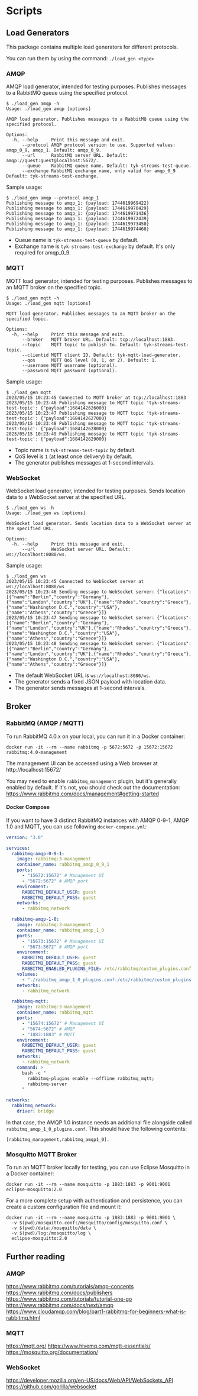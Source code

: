 # Scripts

## Load Generators

This package contains multiple load generators for different protocols.

You can run them by using the command: `./load_gen <type>`

### AMQP

AMQP load generator, intended for testing purposes. Publishes messages to a RabbitMQ queue using the specified protocol.

```
$ ./load_gen amqp -h
Usage: ./load_gen amqp [options]

AMQP load generator. Publishes messages to a RabbitMQ queue using the specified protocol.

Options:
  -h, --help     Print this message and exit.
      --protocol AMQP protocol version to use. Supported values: amqp_0_9, amqp_1. Default: amqp_0_9.
      --url      RabbitMQ server URL. Default: amqp://guest:guest@localhost:5672/.
      --queue    RabbitMQ queue name. Default: tyk-streams-test-queue.
      --exchange RabbitMQ exchange name, only valid for amqp_0_9 Default: tyk-streams-test-exchange.
```

Sample usage: 

```
$ ./load_gen amqp --protocol amqp_1
Publishing message to amqp_1: {payload: 1744619969422}
Publishing message to amqp_1: {payload: 1744619970429}
Publishing message to amqp_1: {payload: 1744619971436}
Publishing message to amqp_1: {payload: 1744619972439}
Publishing message to amqp_1: {payload: 1744619973450}
Publishing message to amqp_1: {payload: 1744619974460}
```

* Queue name is `tyk-streams-test-queue` by default. 
* Exchange name is `tyk-streams-test-exchange` by default. It's only required for amqp_0_9.

### MQTT

MQTT load generator, intended for testing purposes. Publishes messages to an MQTT broker on the specified topic.

```
$ ./load_gen mqtt -h
Usage: ./load_gen mqtt [options]

MQTT load generator. Publishes messages to an MQTT broker on the specified topic.

Options:
  -h, --help     Print this message and exit.
      --broker   MQTT broker URL. Default: tcp://localhost:1883.
      --topic    MQTT topic to publish to. Default: tyk-streams-test-topic.
      --clientid MQTT client ID. Default: tyk-mqtt-load-generator.
      --qos      MQTT QoS level (0, 1, or 2). Default: 1.
      --username MQTT username (optional).
      --password MQTT password (optional).
```

Sample usage: 

```
$ ./load_gen mqtt
2023/05/15 10:23:45 Connected to MQTT broker at tcp://localhost:1883
2023/05/15 10:23:46 Publishing message to MQTT topic 'tyk-streams-test-topic': {"payload":1684142626000}
2023/05/15 10:23:47 Publishing message to MQTT topic 'tyk-streams-test-topic': {"payload":1684142627000}
2023/05/15 10:23:48 Publishing message to MQTT topic 'tyk-streams-test-topic': {"payload":1684142628000}
2023/05/15 10:23:49 Publishing message to MQTT topic 'tyk-streams-test-topic': {"payload":1684142629000}
```

* Topic name is `tyk-streams-test-topic` by default.
* QoS level is `1` (at least once delivery) by default.
* The generator publishes messages at 1-second intervals.

### WebSocket

WebSocket load generator, intended for testing purposes. Sends location data to a WebSocket server at the specified URL.

```
$ ./load_gen ws -h
Usage: ./load_gen ws [options]

WebSocket load generator. Sends location data to a WebSocket server at the specified URL.

Options:
  -h, --help     Print this message and exit.
      --url      WebSocket server URL. Default: ws://localhost:8080/ws.
```

Sample usage: 

```
$ ./load_gen ws
2023/05/15 10:23:45 Connected to WebSocket server at ws://localhost:8080/ws
2023/05/15 10:23:46 Sending message to WebSocket server: {"locations":[{"name":"Berlin","country":"Germany"},{"name":"London","country":"UK"},{"name":"Rhodes","country":"Greece"},{"name":"Washington D.C.","country":"USA"},{"name":"Athens","country":"Greece"}]}
2023/05/15 10:23:47 Sending message to WebSocket server: {"locations":[{"name":"Berlin","country":"Germany"},{"name":"London","country":"UK"},{"name":"Rhodes","country":"Greece"},{"name":"Washington D.C.","country":"USA"},{"name":"Athens","country":"Greece"}]}
2023/05/15 10:23:48 Sending message to WebSocket server: {"locations":[{"name":"Berlin","country":"Germany"},{"name":"London","country":"UK"},{"name":"Rhodes","country":"Greece"},{"name":"Washington D.C.","country":"USA"},{"name":"Athens","country":"Greece"}]}
```

* The default WebSocket URL is `ws://localhost:8080/ws`.
* The generator sends a fixed JSON payload with location data.
* The generator sends messages at 1-second intervals.

## Broker

### RabbitMQ (AMQP / MQTT)

To run RabbitMQ 4.0.x on your local, you can run it in a Docker container:

```shell
docker run -it --rm --name rabbitmq -p 5672:5672 -p 15672:15672 rabbitmq:4.0-management
```

The management UI can be accessed using a Web browser at http://localhost:15672/

You may need to enable `rabbitmq_management` plugin, but it's generally enabled by default. If it's not, you should
check out the documentation: https://www.rabbitmq.com/docs/management#getting-started

#### Docker Compose

If you want to have 3 distinct RabbitMQ instances with AMQP 0-9-1, AMQP 1.0 and MQTT, you can use following `docker-compose.yml`:
```yml
version: "3.8"

services:
  rabbitmq-amqp-0-9-1:
    image: rabbitmq:3-management
    container_name: rabbitmq_amqp_0_9_1
    ports:
      - "15672:15672" # Management UI
      - "5672:5672" # AMQP port
    environment:
      RABBITMQ_DEFAULT_USER: guest
      RABBITMQ_DEFAULT_PASS: guest
    networks:
      - rabbitmq_network

  rabbitmq-amqp-1-0:
    image: rabbitmq:3-management
    container_name: rabbitmq_amqp_1_0
    ports:
      - "15673:15672" # Management UI
      - "5673:5672" # AMQP port
    environment:
      RABBITMQ_DEFAULT_USER: guest
      RABBITMQ_DEFAULT_PASS: guest
      RABBITMQ_ENABLED_PLUGINS_FILE: /etc/rabbitmq/custom_plugins.conf
    volumes:
      - "./rabbitmq_amqp_1_0_plugins.conf:/etc/rabbitmq/custom_plugins.conf"
    networks:
      - rabbitmq_network

  rabbitmq-mqtt:
    image: rabbitmq:3-management
    container_name: rabbitmq_mqtt
    ports:
      - "15674:15672" # Management UI
      - "5674:5672" # AMQP
      - "1883:1883" # MQTT
    environment:
      RABBITMQ_DEFAULT_USER: guest
      RABBITMQ_DEFAULT_PASS: guest
    networks:
      - rabbitmq_network
    command: >
      bash -c "
        rabbitmq-plugins enable --offline rabbitmq_mqtt;
        rabbitmq-server
      "

networks:
  rabbitmq_network:
    driver: bridge
```

In that case, the AMQP 1.0 instance needs an additional file alongside called `rabbitmq_amqp_1_0_plugins.conf`.
This should have the following contents:
```
[rabbitmq_management,rabbitmq_amqp1_0].
```

### Mosquitto MQTT Broker

To run an MQTT broker locally for testing, you can use Eclipse Mosquitto in a Docker container:

```shell
docker run -it --rm --name mosquitto -p 1883:1883 -p 9001:9001 eclipse-mosquitto:2.0
```

For a more complete setup with authentication and persistence, you can create a custom configuration file and mount it:

```shell
docker run -it --rm --name mosquitto -p 1883:1883 -p 9001:9001 \
  -v $(pwd)/mosquitto.conf:/mosquitto/config/mosquitto.conf \
  -v $(pwd)/data:/mosquitto/data \
  -v $(pwd)/log:/mosquitto/log \
  eclipse-mosquitto:2.0
```

## Further reading

### AMQP
https://www.rabbitmq.com/tutorials/amqp-concepts
https://www.rabbitmq.com/docs/publishers
https://www.rabbitmq.com/tutorials/tutorial-one-go
https://www.rabbitmq.com/docs/next/amqp
https://www.cloudamqp.com/blog/part1-rabbitmq-for-beginners-what-is-rabbitmq.html

### MQTT
https://mqtt.org/
https://www.hivemq.com/mqtt-essentials/
https://mosquitto.org/documentation/

### WebSocket
https://developer.mozilla.org/en-US/docs/Web/API/WebSockets_API
https://github.com/gorilla/websocket
